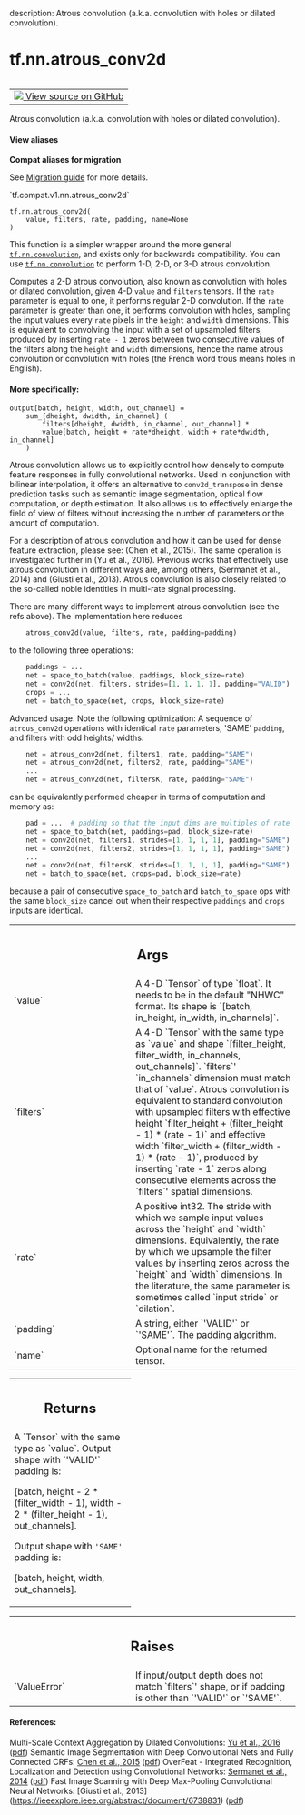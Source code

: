 description: Atrous convolution (a.k.a. convolution with holes or dilated convolution).

<div itemscope itemtype="http://developers.google.com/ReferenceObject">
<meta itemprop="name" content="tf.nn.atrous_conv2d" />
<meta itemprop="path" content="Stable" />
</div>

# tf.nn.atrous_conv2d

<!-- Insert buttons and diff -->

<table class="tfo-notebook-buttons tfo-api nocontent" align="left">
<td>
  <a target="_blank" href="https://github.com/tensorflow/tensorflow/blob/r2.3/tensorflow/python/ops/nn_ops.py#L1603-L1750">
    <img src="https://www.tensorflow.org/images/GitHub-Mark-32px.png" />
    View source on GitHub
  </a>
</td>
</table>



Atrous convolution (a.k.a. convolution with holes or dilated convolution).

<section class="expandable">
  <h4 class="showalways">View aliases</h4>
  <p>
<b>Compat aliases for migration</b>
<p>See
<a href="https://www.tensorflow.org/guide/migrate">Migration guide</a> for
more details.</p>
<p>`tf.compat.v1.nn.atrous_conv2d`</p>
</p>
</section>

<pre class="devsite-click-to-copy prettyprint lang-py tfo-signature-link">
<code>tf.nn.atrous_conv2d(
    value, filters, rate, padding, name=None
)
</code></pre>



<!-- Placeholder for "Used in" -->

This function is a simpler wrapper around the more general
<a href="../../tf/nn/convolution.md"><code>tf.nn.convolution</code></a>, and exists only for backwards compatibility. You can
use <a href="../../tf/nn/convolution.md"><code>tf.nn.convolution</code></a> to perform 1-D, 2-D, or 3-D atrous convolution.


Computes a 2-D atrous convolution, also known as convolution with holes or
dilated convolution, given 4-D `value` and `filters` tensors. If the `rate`
parameter is equal to one, it performs regular 2-D convolution. If the `rate`
parameter is greater than one, it performs convolution with holes, sampling
the input values every `rate` pixels in the `height` and `width` dimensions.
This is equivalent to convolving the input with a set of upsampled filters,
produced by inserting `rate - 1` zeros between two consecutive values of the
filters along the `height` and `width` dimensions, hence the name atrous
convolution or convolution with holes (the French word trous means holes in
English).

#### More specifically:



```
output[batch, height, width, out_channel] =
    sum_{dheight, dwidth, in_channel} (
        filters[dheight, dwidth, in_channel, out_channel] *
        value[batch, height + rate*dheight, width + rate*dwidth, in_channel]
    )
```

Atrous convolution allows us to explicitly control how densely to compute
feature responses in fully convolutional networks. Used in conjunction with
bilinear interpolation, it offers an alternative to `conv2d_transpose` in
dense prediction tasks such as semantic image segmentation, optical flow
computation, or depth estimation. It also allows us to effectively enlarge
the field of view of filters without increasing the number of parameters or
the amount of computation.

For a description of atrous convolution and how it can be used for dense
feature extraction, please see: (Chen et al., 2015). The same operation is
investigated further in (Yu et al., 2016). Previous works that effectively
use atrous convolution in different ways are, among others,
(Sermanet et al., 2014) and (Giusti et al., 2013).
Atrous convolution is also closely related to the so-called noble identities
in multi-rate signal processing.

There are many different ways to implement atrous convolution (see the refs
above). The implementation here reduces

```python
    atrous_conv2d(value, filters, rate, padding=padding)
```

to the following three operations:

```python
    paddings = ...
    net = space_to_batch(value, paddings, block_size=rate)
    net = conv2d(net, filters, strides=[1, 1, 1, 1], padding="VALID")
    crops = ...
    net = batch_to_space(net, crops, block_size=rate)
```

Advanced usage. Note the following optimization: A sequence of `atrous_conv2d`
operations with identical `rate` parameters, 'SAME' `padding`, and filters
with odd heights/ widths:

```python
    net = atrous_conv2d(net, filters1, rate, padding="SAME")
    net = atrous_conv2d(net, filters2, rate, padding="SAME")
    ...
    net = atrous_conv2d(net, filtersK, rate, padding="SAME")
```

can be equivalently performed cheaper in terms of computation and memory as:

```python
    pad = ...  # padding so that the input dims are multiples of rate
    net = space_to_batch(net, paddings=pad, block_size=rate)
    net = conv2d(net, filters1, strides=[1, 1, 1, 1], padding="SAME")
    net = conv2d(net, filters2, strides=[1, 1, 1, 1], padding="SAME")
    ...
    net = conv2d(net, filtersK, strides=[1, 1, 1, 1], padding="SAME")
    net = batch_to_space(net, crops=pad, block_size=rate)
```

because a pair of consecutive `space_to_batch` and `batch_to_space` ops with
the same `block_size` cancel out when their respective `paddings` and `crops`
inputs are identical.

<!-- Tabular view -->
 <table class="responsive fixed orange">
<colgroup><col width="214px"><col></colgroup>
<tr><th colspan="2"><h2 class="add-link">Args</h2></th></tr>

<tr>
<td>
`value`
</td>
<td>
A 4-D `Tensor` of type `float`. It needs to be in the default "NHWC"
format. Its shape is `[batch, in_height, in_width, in_channels]`.
</td>
</tr><tr>
<td>
`filters`
</td>
<td>
A 4-D `Tensor` with the same type as `value` and shape
`[filter_height, filter_width, in_channels, out_channels]`. `filters`'
`in_channels` dimension must match that of `value`. Atrous convolution is
equivalent to standard convolution with upsampled filters with effective
height `filter_height + (filter_height - 1) * (rate - 1)` and effective
width `filter_width + (filter_width - 1) * (rate - 1)`, produced by
inserting `rate - 1` zeros along consecutive elements across the
`filters`' spatial dimensions.
</td>
</tr><tr>
<td>
`rate`
</td>
<td>
A positive int32. The stride with which we sample input values across
the `height` and `width` dimensions. Equivalently, the rate by which we
upsample the filter values by inserting zeros across the `height` and
`width` dimensions. In the literature, the same parameter is sometimes
called `input stride` or `dilation`.
</td>
</tr><tr>
<td>
`padding`
</td>
<td>
A string, either `'VALID'` or `'SAME'`. The padding algorithm.
</td>
</tr><tr>
<td>
`name`
</td>
<td>
Optional name for the returned tensor.
</td>
</tr>
</table>



<!-- Tabular view -->
 <table class="responsive fixed orange">
<colgroup><col width="214px"><col></colgroup>
<tr><th colspan="2"><h2 class="add-link">Returns</h2></th></tr>
<tr class="alt">
<td colspan="2">
A `Tensor` with the same type as `value`.
Output shape with `'VALID'` padding is:

[batch, height - 2 * (filter_width - 1),
width - 2 * (filter_height - 1), out_channels].

Output shape with `'SAME'` padding is:

[batch, height, width, out_channels].
</td>
</tr>

</table>



<!-- Tabular view -->
 <table class="responsive fixed orange">
<colgroup><col width="214px"><col></colgroup>
<tr><th colspan="2"><h2 class="add-link">Raises</h2></th></tr>

<tr>
<td>
`ValueError`
</td>
<td>
If input/output depth does not match `filters`' shape, or if
padding is other than `'VALID'` or `'SAME'`.
</td>
</tr>
</table>



#### References:

Multi-Scale Context Aggregation by Dilated Convolutions:
  [Yu et al., 2016](https://arxiv.org/abs/1511.07122)
  ([pdf](https://arxiv.org/pdf/1511.07122.pdf))
Semantic Image Segmentation with Deep Convolutional Nets and Fully
Connected CRFs:
  [Chen et al., 2015](http://arxiv.org/abs/1412.7062)
  ([pdf](https://arxiv.org/pdf/1412.7062))
OverFeat - Integrated Recognition, Localization and Detection using
Convolutional Networks:
  [Sermanet et al., 2014](https://arxiv.org/abs/1312.6229)
  ([pdf](https://arxiv.org/pdf/1312.6229.pdf))
Fast Image Scanning with Deep Max-Pooling Convolutional Neural Networks:
  [Giusti et al., 2013]
  (https://ieeexplore.ieee.org/abstract/document/6738831)
  ([pdf](https://arxiv.org/pdf/1302.1700.pdf))
